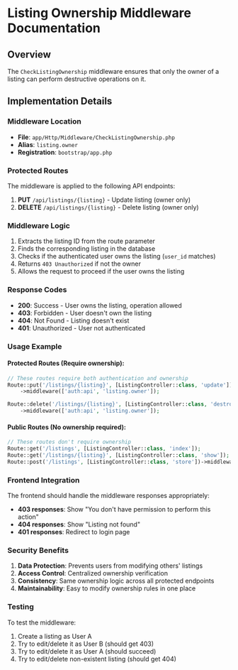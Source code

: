 # Listing Ownership Middleware Documentation

## Overview

The `CheckListingOwnership` middleware ensures that only the owner of a listing can perform destructive operations on it.

## Implementation Details

### Middleware Location

-   **File**: `app/Http/Middleware/CheckListingOwnership.php`
-   **Alias**: `listing.owner`
-   **Registration**: `bootstrap/app.php`

### Protected Routes

The middleware is applied to the following API endpoints:

1. **PUT** `/api/listings/{listing}` - Update listing (owner only)
2. **DELETE** `/api/listings/{listing}` - Delete listing (owner only)

### Middleware Logic

1. Extracts the listing ID from the route parameter
2. Finds the corresponding listing in the database
3. Checks if the authenticated user owns the listing (`user_id` matches)
4. Returns `403 Unauthorized` if not the owner
5. Allows the request to proceed if the user owns the listing

### Response Codes

-   **200**: Success - User owns the listing, operation allowed
-   **403**: Forbidden - User doesn't own the listing
-   **404**: Not Found - Listing doesn't exist
-   **401**: Unauthorized - User not authenticated

### Usage Example

#### Protected Routes (Require ownership):

```php
// These routes require both authentication and ownership
Route::put('/listings/{listing}', [ListingController::class, 'update'])
    ->middleware(['auth:api', 'listing.owner']);

Route::delete('/listings/{listing}', [ListingController::class, 'destroy'])
    ->middleware(['auth:api', 'listing.owner']);
```

#### Public Routes (No ownership required):

```php
// These routes don't require ownership
Route::get('/listings', [ListingController::class, 'index']);
Route::get('/listings/{listing}', [ListingController::class, 'show']);
Route::post('/listings', [ListingController::class, 'store'])->middleware('auth:api');
```

### Frontend Integration

The frontend should handle the middleware responses appropriately:

-   **403 responses**: Show "You don't have permission to perform this action"
-   **404 responses**: Show "Listing not found"
-   **401 responses**: Redirect to login page

### Security Benefits

1. **Data Protection**: Prevents users from modifying others' listings
2. **Access Control**: Centralized ownership verification
3. **Consistency**: Same ownership logic across all protected endpoints
4. **Maintainability**: Easy to modify ownership rules in one place

### Testing

To test the middleware:

1. Create a listing as User A
2. Try to edit/delete it as User B (should get 403)
3. Try to edit/delete it as User A (should succeed)
4. Try to edit/delete non-existent listing (should get 404)
